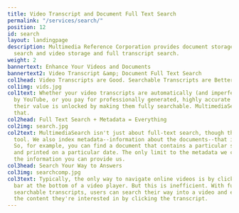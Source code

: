 ```yaml
---
title: Video Transcript and Document Full Text Search
permalink: "/services/search/"
position: 12
id: search
layout: landingpage
description: Multimedia Reference Corporation provides document storage and full text
  search and video storage and full transcript search.
weight: 2
bannertext: Enhance Your Videos and Documents
bannertext2: Video Transcript &amp; Document Full Text Search
col1head: Video Transcripts are Good. Searchable Transcripts are Better.
col1img: vids.jpg
col1text: Whether your video transcripts are automatically (and imperfectly) created
  by YouTube, or you pay for professionally generated, highly accurate video transcriptions,
  their value is unlocked by making them fully searchable. MultimediaSearch does just
  that.
col2head: Full Text Search + Metadata = Everything
col2img: search.jpg
col2text: MultimediaSearch isn't just about full-text search, though that is a powerful
  tool. We also index metadata--information about the documents--that is also searchable.
  So, for example, you can find a document that contains a particular string of text
  and printed on a particular date. The only limit to the metadata we can index is
  the information you can provide us.
col3head: Search Your Way to Answers
col3img: searchcomp.jpg
col3text: Typically, the only way to navigate online videos is by clicking the timing
  bar at the bottom of a video player. But this is inefficient. With fully indexed
  searchable transcripts, users can search their way into a video and even skip to
  the content they're interested in by clicking the transcript.
---
```



